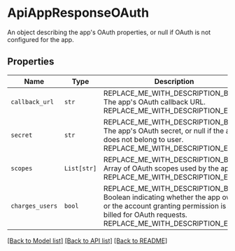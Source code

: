 # ApiAppResponseOAuth

An object describing the app&#39;s OAuth properties, or null if OAuth is not configured for the app.

## Properties
Name | Type | Description | Notes
------------ | ------------- | ------------- | -------------
| `callback_url` | ```str``` | REPLACE_ME_WITH_DESCRIPTION_BEGIN The app&#39;s OAuth callback URL. REPLACE_ME_WITH_DESCRIPTION_END |  |
| `secret` | ```str``` | REPLACE_ME_WITH_DESCRIPTION_BEGIN The app&#39;s OAuth secret, or null if the app does not belong to user. REPLACE_ME_WITH_DESCRIPTION_END |  |
| `scopes` | ```List[str]``` | REPLACE_ME_WITH_DESCRIPTION_BEGIN Array of OAuth scopes used by the app. REPLACE_ME_WITH_DESCRIPTION_END |  |
| `charges_users` | ```bool``` | REPLACE_ME_WITH_DESCRIPTION_BEGIN Boolean indicating whether the app owner or the account granting permission is billed for OAuth requests. REPLACE_ME_WITH_DESCRIPTION_END |  |

[[Back to Model list]](../README.md#documentation-for-models) [[Back to API list]](../README.md#documentation-for-api-endpoints) [[Back to README]](../README.md)

